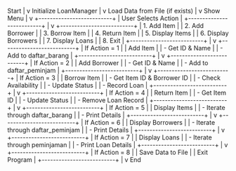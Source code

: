 Start
  |
  v
Initialize LoanManager
  |
  v
Load Data from File (if exists)
  |
  v
Show Menu
  |
  v
+--------------------------+
|     User Selects Action  |
+--------------------------+
  |
  v
+--------------------------+
|   1. Add Item           |
|   2. Add Borrower       |
|   3. Borrow Item        |
|   4. Return Item        |
|   5. Display Items      |
|   6. Display Borrowers   |
|   7. Display Loans       |
|   8. Exit               |
+--------------------------+
  |
  v
+--------------------------+
|     If Action = 1       |
|  Add Item               |
|    - Get ID & Name      |
|    - Add to daftar_barang |
+--------------------------+
  |
  v
+--------------------------+
|     If Action = 2       |
|  Add Borrower           |
|    - Get ID & Name      |
|    - Add to daftar_peminjam |
+--------------------------+
  |
  v
+--------------------------+
|     If Action = 3       |
|  Borrow Item            |
|    - Get Item ID & Borrower ID |
|    - Check Availability  |
|    - Update Status       |
|    - Record Loan         |
+--------------------------+
  |
  v
+--------------------------+
|     If Action = 4       |
|  Return Item            |
|    - Get Item ID        |
|    - Update Status       |
|    - Remove Loan Record  |
+--------------------------+
  |
  v
+--------------------------+
|     If Action = 5       |
|  Display Items          |
|    - Iterate through daftar_barang |
|    - Print Details       |
+--------------------------+
  |
  v
+--------------------------+
|     If Action = 6       |
|  Display Borrowers      |
|    - Iterate through daftar_peminjam |
|    - Print Details       |
+--------------------------+
  |
  v
+--------------------------+
|     If Action = 7       |
|  Display Loans          |
|    - Iterate through peminjaman |
|    - Print Loan Details  |
+--------------------------+
  |
  v
+--------------------------+
|     If Action = 8       |
|  Save Data to File      |
|  Exit Program           |
+--------------------------+
  |
  v
End


